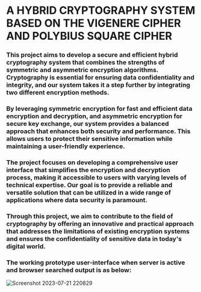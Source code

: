 # A HYBRID CRYPTOGRAPHY SYSTEM BASED ON THE VIGENERE CIPHER AND POLYBIUS SQUARE CIPHER
### This project aims to develop a secure and efficient hybrid cryptography system that combines the strengths of symmetric and asymmetric encryption algorithms. Cryptography is essential for ensuring data confidentiality and integrity, and our system takes it a step further by integrating two different encryption methods.
### By leveraging symmetric encryption for fast and efficient data encryption and decryption, and asymmetric encryption for secure key exchange, our system provides a balanced approach that enhances both security and performance. This allows users to protect their sensitive information while maintaining a user-friendly experience.
### The project focuses on developing a comprehensive user interface that simplifies the encryption and decryption process, making it accessible to users with varying levels of technical expertise. Our goal is to provide a reliable and versatile solution that can be utilized in a wide range of applications where data security is paramount.
### Through this project, we aim to contribute to the field of cryptography by offering an innovative and practical approach that addresses the limitations of existing encryption systems and ensures the confidentiality of sensitive data in today's digital world.

### The working prototype user-interface when server is active and browser searched output is as below:
![Screenshot 2023-07-21 220829](https://github.com/varshiniargula/Cryprography-project/assets/133252654/22d9fe3a-eb4a-46d8-aa29-2d9563a7ec3e)
